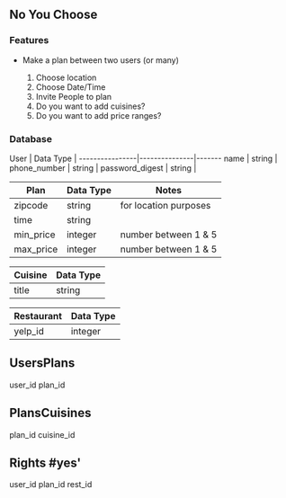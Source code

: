## No You Choose

### Features

* Make a plan between two users (or many)

  1. Choose location
  2. Choose Date/Time
  3. Invite People to plan
  4. Do you want to add cuisines?
  5. Do you want to add price ranges?


### Database

User            |   Data Type   |
----------------|---------------|-------
name            |   string      |
phone_number    |   string      |
password_digest |   string      |


Plan            |   Data Type   | Notes
----------------|---------------|-------
zipcode         |  string       | for location purposes
time            |  string       |
min_price       |  integer      | number between 1 & 5
max_price       |  integer      | number between 1 & 5

Cuisine   |  Data Type
----------|---------------
title     |  string

Restaurant     | Data Type
---------------|-------------
yelp_id        | integer

UsersPlans
-----------
  user_id
  plan_id

PlansCuisines
-------------
  plan_id
  cuisine_id

Rights #yes'
-------------
  user_id
  plan_id
  rest_id
